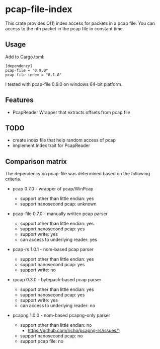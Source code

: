 # pcap-file-index

This crate provides O(1) index access for packets in a pcap file.
You can access to the nth packet in the pcap file in constant time.

## Usage

Add to Cargo.toml:
```
[dependency]
pcap-file = "0.9.0"
pcap-file-index = "0.1.0" 
```
I tested with pcap-file 0.9.0 on windows 64-bit platform.

## Features
- PcapReader Wrapper that extracts offsets from pcap file

## TODO
- create index file that help random access of pcap
- implement Index trait for PcapReader

## Comparison matrix 
The dependency on pcap-file was determined based on the following criteria.

- pcap 0.7.0 - wrapper of pcap/WinPcap
  - support other than little endian: yes
  - support nanosecond pcap: unknown

- pcap-file 0.7.0 - manually written pcap parser
  - support other than little endian: yes
  - support nanosecond pcap: yes
  - support write: yes
  - can access to underlying reader: yes

- pcap-rs 1.0.1 - nom-based pcap parser
  - support other than little endian: yes
  - support nanosecond pcap: yes
  - support write: no

- rpcap 0.3.0 - bytepack-based pcap parser
  - support other than little endian: yes
  - support nanosecond pcap: yes
  - support write: yes
  - can access to underlying reader: no

- pcapng 1.0.0 - nom-based pcapng-only parser
  - support other than little endian: no
    - https://github.com/richo/pcapng-rs/issues/1
  - support nanosecond pcap: no
  - support pcap file: no
